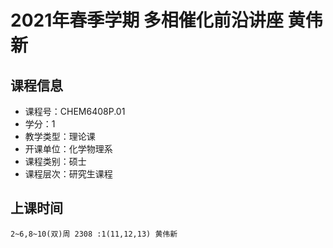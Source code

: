 # 2021年春季学期 多相催化前沿讲座 黄伟新






## 课程信息

- 课程号：CHEM6408P.01
- 学分：1
- 教学类型：理论课
- 开课单位：化学物理系
- 课程类别：硕士
- 课程层次：研究生课程

## 上课时间

```
2~6,8~10(双)周 2308 :1(11,12,13) 黄伟新
```

